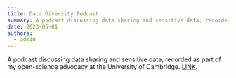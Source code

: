```yaml
---
title: Data Diversity Podcast
summary: A podcast discussing data sharing and sensitive data, recorded as part of my open-science advocacy at the University of Cambridge.
date: 2023-06-01
authors:
  - admin
---
```


A podcast discussing data sharing and sensitive data, recorded as part of my open-science advocacy at the University of Cambridge. [LINK](https://unlockingresearch-blog.lib.cam.ac.uk/?p=3729).
